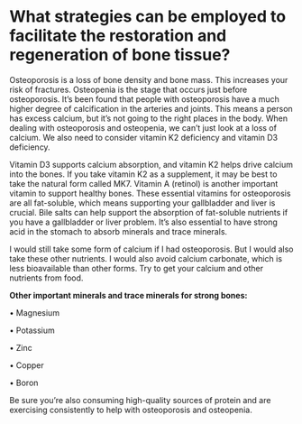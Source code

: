 # What strategies can be employed to facilitate the restoration and regeneration of bone tissue?

Osteoporosis is a loss of bone density and bone mass. This increases your risk of fractures. Osteopenia is the stage that occurs just before osteoporosis. It’s been found that people with osteoporosis have a much higher degree of calcification in the arteries and joints. This means a person has excess calcium, but it’s not going to the right places in the body. When dealing with osteoporosis and osteopenia, we can’t just look at a loss of calcium. We also need to consider vitamin K2 deficiency and vitamin D3 deficiency.

Vitamin D3 supports calcium absorption, and vitamin K2 helps drive calcium into the bones. If you take vitamin K2 as a supplement, it may be best to take the natural form called MK7. Vitamin A (retinol) is another important vitamin to support healthy bones. These essential vitamins for osteoporosis are all fat-soluble, which means supporting your gallbladder and liver is crucial. Bile salts can help support the absorption of fat-soluble nutrients if you have a gallbladder or liver problem. It’s also essential to have strong acid in the stomach to absorb minerals and trace minerals.

I would still take some form of calcium if I had osteoporosis. But I would also take these other nutrients. I would also avoid calcium carbonate, which is less bioavailable than other forms. Try to get your calcium and other nutrients from food.

**Other important minerals and trace minerals for strong bones:**

• Magnesium

• Potassium

• Zinc

• Copper

• Boron

Be sure you’re also consuming high-quality sources of protein and are exercising consistently to help with osteoporosis and osteopenia.